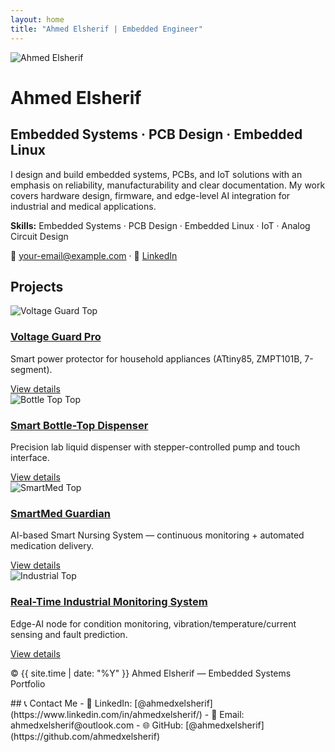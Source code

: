 ```yaml
---
layout: home
title: "Ahmed Elsherif | Embedded Engineer"
---
```



<div class="hero">
<img src="/portfolio/assets/images/personal_pic1.jpg" alt="Ahmed Elsherif" class="avatar"/>
<div class="hero-text">
<h1>Ahmed Elsherif</h1>
<h2>Embedded Systems · PCB Design · Embedded Linux</h2>
<p>
I design and build embedded systems, PCBs, and IoT solutions with an emphasis on reliability, manufacturability and clear documentation. My work covers hardware design, firmware, and edge-level AI integration for industrial and medical applications.
</p>


<p class="skills">
<strong>Skills:</strong> Embedded Systems · PCB Design · Embedded Linux · IoT · Analog Circuit Design
</p>


<p class="contact">
📧 <a href="mailto:your-email@example.com">your-email@example.com</a> · 🔗 <a href="https://linkedin.com/in/your-linkedin">LinkedIn</a>
</p>
</div>
</div>


## Projects


<div class="grid">
<div class="card">
<img src="/portfolio/_projects/voltage_guard_pro/images/top.png" alt="Voltage Guard Top"/>
<h3><a href="/portfolio/projects/voltage_guard_pro/">Voltage Guard Pro</a></h3>
<p>Smart power protector for household appliances (ATtiny85, ZMPT101B, 7-segment).</p>
<a class="btn" href="/portfolio/projects/voltage_guard_pro/">View details</a>
</div>


<div class="card">
<img src="/portfolio/_projects/bottle_top_dispenser/images/top.png" alt="Bottle Top Top"/>
<h3><a href="/portfolio/projects/bottle_top_dispenser/">Smart Bottle-Top Dispenser</a></h3>
<p>Precision lab liquid dispenser with stepper-controlled pump and touch interface.</p>
<a class="btn" href="/portfolio/projects/bottle_top_dispenser/">View details</a>
</div>


<div class="card">
<img src="/portfolio/_projects/smartmed_guardian/images/top.png" alt="SmartMed Top"/>
<h3><a href="/portfolio/projects/smartmed_guardian/">SmartMed Guardian</a></h3>
<p>AI-based Smart Nursing System — continuous monitoring + automated medication delivery.</p>
<a class="btn" href="/portfolio/projects/smartmed_guardian/">View details</a>
</div>


<div class="card">
<img src="/portfolio/_projects/industrial_monitoring_system/images/top.png" alt="Industrial Top"/>
<h3><a href="/portfolio/projects/industrial_monitoring_system/">Real-Time Industrial Monitoring System</a></h3>
<p>Edge-AI node for condition monitoring, vibration/temperature/current sensing and fault prediction.</p>
<a class="btn" href="/portfolio/projects/industrial_monitoring_system/">View details</a>
</div>
</div>


<footer class="site-footer">
<p>© {{ site.time | date: "%Y" }} Ahmed Elsherif — Embedded Systems Portfolio</p>
</footer>
## 📞 Contact Me
- 💼 LinkedIn: [@ahmedxelsherif](https://www.linkedin.com/in/ahmedxelsherif/)
- 📧 Email:   ahmedxelsherif@outlook.com
- 🌐 GitHub: [@ahmedxelsherif](https://github.com/ahmedxelsherif)
